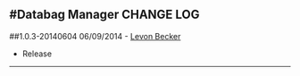 #Databag Manager
CHANGE LOG
---

##1.0.3-20140604
  06/09/2014 - [Levon Becker](mailto:levon.github@bonusbits.com)

* Release

---
